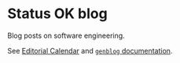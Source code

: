 # Status OK blog

Blog posts on software engineering.

See [Editorial Calendar](https://github.com/statusok/statusok/projects/3?fullscreen=true)
and [`genblog` documentation](https://github.com/statusok/genblog).
